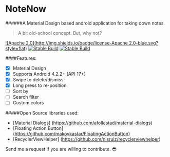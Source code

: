 # NoteNow
######A Material Design based android application for taking down notes.
> A bit old-school concept. But, why not?

[![Apache 2.0](http://img.shields.io/badge/license-Apache 2.0-blue.svg?style=flat)]() [![Stable Build](http://img.shields.io/badge/build-stable-brightgreen.svg?style=flat)]() [![Stable Build](http://img.shields.io/badge/Android-4.2.2+-brightred.svg?style=flat)]()


####Features:
- [x] Material Design
- [x] Supports Android 4.2.2+ (API 17+)
- [x] Swipe to delete/dismiss
- [x] Long press to re-position
- [ ] Sort by
- [ ] Search filter
- [ ] Custom colors

#####Open Source libraries used:
- [Material Dialogs] (https://github.com/afollestad/material-dialogs)
- [Floating Action Button] (https://github.com/makovkastar/FloatingActionButton)
- [RecyclerViewHelper] (https://github.com/nisrulz/recyclerviewhelper)

Send me a request if you are willing to contribute. :sunglasses:
